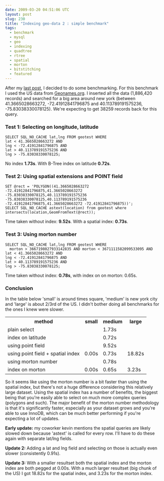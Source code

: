 ```yaml
---
date: 2009-03-20 04:51:06 UTC
layout: post
slug: 230
title: "Indexing geo-data 2 : simple benchmark"
tags:
  - benchmark
  - mysql
  - geo
  - indexing
  - quadtree
  - rtree
  - spatial
  - morton
  - bitstitching
  - featured
---
```

<p>
After my <a href="http://evertpot.com/229">last post</a>, I decided to do some benchmarking. For this benchmark I used the US data from <a href="http://www.geonames.org/">Geonames.org</a>. I inserted all the data (1,886,420 records) and searched for a big area around new york (between 41.3665028663272, -72.41912841796875 and 40.113789191575236, -75.83038330078125). We're expecting to get 38259 records back for this query.</p>

<h3>Test 1: Selecting on longitude, latitude</h3>

```
SELECT SQL_NO_CACHE lat,lng FROM geotest WHERE
lat < 41.3665028663272 AND
lng < -72.41912841796875 AND
lat > 40.113789191575236 AND
lng > -75.83038330078125;

```

<p>No index <strong>1.73s</strong>. With B-Tree index on latitude <strong>0.72s</strong>.</p>

<h3>Test 2: Using spatial extensions and POINT field</h3>

```
SET @rect = 'POLYGON((41.3665028663272 -72.41912841796875,41.3665028663272 -75.83038330078125,40.113789191575236 -75.83038330078125,40.113789191575236 -72.41912841796875,41.3665028663272 -72.41912841796875))';
SELECT SQL_NO_CACHE astext(location) from geotest where intersects(location,GeomFromText(@rect));

```

<p>Time taken without index: <strong>9.52s</strong>. With a spatial index: <strong>0.73s</strong>.</p>

<h3>Test 3: Using morton number</h3>

```
SELECT SQL_NO_CACHE lat,lng FROM geotest WHERE
  morton > 3667198027933142835 AND morton < 3671111582099533095 AND
lat < 41.3665028663272 AND
lng < -72.41912841796875 AND
lat > 40.113789191575236 AND
lng > -75.83038330078125;

```

<p>Time taken without index: <strong>0.78s</strong>, with index on on morton: 0.65s.</p>

<h3>Conclusion</h3>

<p>In the table below 'small' is around times square, 'medium' is new york city and 'large' is about 2/3rd of the US. I didn't bother doing all benchmarks for the ones I knew were slower.</p>

<table>
  <tr><th>method</th><th>small</th><th>medium</th><th>large</th></tr>
  <tr><td>plain select</td>     <td></td><td>1.73s</td></tr>
  <tr><td>index on latitude</td><td></td><td>0.72s</td></tr>
  <tr><td>using point field</td><td></td><td>9.52s</td></tr>
  <tr><td>using point field + spatial index</td><td>0.00s</td><td>0.73s</td><td>18.82s</td></tr>
  <tr><td>using morton number</td><td></td><td>0.78s</td></tr>
  <tr><td>index on morton</td>    <td>0.00s</td><td>0.65s</td><td>3.23s</td></tr>
</table>

<p>So it seems like using the morton number is a bit faster than using the spatial index, but there's not a huge difference considering this relatively large dataset. Using the spatial index has a number of benefits, the biggest being that you're easily able to select on much more complex queries (polygons and such). The major benefit of the morton number methodology is that it's significantly faster, especially as your dataset grows and you're able to use InnoDB, which can be much better performing if you're expecting a lot of updates.</p>

<p><strong>Early update:</strong> my coworker kevin mentions the spatial queries are likely slowed down because 'astext' is called for every row. I'll have to do these again with separate lat/lng fields.</p>
<p><strong>Update 2:</strong> Adding a lat and lng field and selecting on those is actually even slower (consistently 0.91s).</p>

<p><strong>Update 3:</strong> With a smaller resultset both the spatial index and the morton index are both pegged at 0.00s. With a much larger resultset (big chunk of the US) I got 18.82s for the spatial index, and 3.23s for the morton index.</p>

